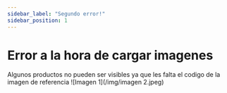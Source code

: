 ```yaml
---
sidebar_label: "Segundo error!"
sidebar_position: 1
---
```

# Error a la hora de cargar imagenes
Algunos productos no pueden ser visibles ya que les falta el codigo de la imagen de referencia
![Imagen 1](/img/imagen 2.jpeg)
